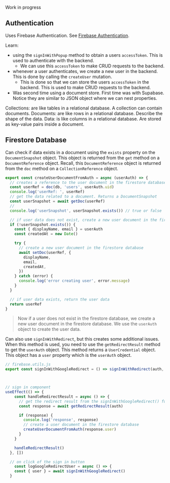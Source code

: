 Work in progress


## Authentication

Uses Firebase Authentication. See [Firebase Authentication](https://firebase.google.com/docs/auth/).

Learn:
- using the `signInWithPopup` method to obtain a users `accessToken`. This is used to authenticate with the backend.
  - We can use this `accessToken` to make CRUD requests to the backend.
- whenever a user authenticates, we create a new user in the backend. This is done by calling the `createUser` mutation.
  - This is done so that we can store the users `accessToken` in the backend. This is used to make CRUD requests to the backend.
- Was second time using a document store. First time was with Supabase. Notice they are similar to JSON object where we can nest properties. 

Collections: are like tables in a relational database. A collection can contain documents.
Documents: are like rows in a relational database. Describe the shape of the data.
Data: is like columns in a relational database. Are stored as key-value pairs inside a document.


## Firestore Database

Can check if data exists in a document using the `exists` property on the `DocumentSnapshot` object. This object is returned from the `get` method on a `DocumentReference` object. Recall, this `DocumentReference` object is returned from the `doc` method on a `CollectionReference` object.

```js
export const createUserDocumentFromAuth = async (userAuth) => {
  // creates a reference to the user document in the firestore database
  const userRef = doc(db, 'users', userAuth.uid)
  console.log('userRef: ', userRef)
  // get the data related to a document. Returns a DocumentSnapshot
  const userSnapshot = await getDoc(userRef)
  //
  console.log('userSnapshot', userSnapshot.exists()) // true or false

  // if user data does not exist, create a new user document in the firestore database. Use the userAuth object to create the user data
  if (!userSnapshot.exists()) {
    const { displayName, email } = userAuth
    const createdAt = new Date()

    try {
      // create a new user document in the firestore database
      await setDoc(userRef, {
        displayName,
        email,
        createdAt,
      })
    } catch (error) {
      console.log('error creating user', error.message)
    }
  }

  // if user data exists, return the user data
  return userRef
}
```

> Now if a user does not exist in the firestore database, we create a new user document in the firestore database. We use the `userAuth` object to create the user data.


Can also use `signInWithRedirect`, but this creates some additional issues. When this method is used, you need to use the `getRedirectResult` method to get the `userAuth` object. This method returns a `UserCredential` object. This object has a `user` property which is the `userAuth` object. 

```js
// firebase.utils.js
export const signInWithGoogleRedirect = () => signInWithRedirect(auth, googleProvider)



// sign in component
useEffect(() => {
    const handleRedirectResult = async () => {
      // get the redirect result from the signInWithGoogleRedirect() function
      const response = await getRedirectResult(auth)

      if (response) {
        console.log('response', response)
        // create a user document in the firestore database
        createUserDocumentFromAuth(response.user)
      }
    }

    handleRedirectResult()
  }, [])

  // on click of the sign in button
    const logGoogleRedirectUser = async () => {
    const { user } = await signInWithGoogleRedirect()
  }
```